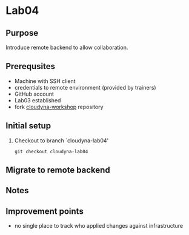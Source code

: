 # Lab04

## Purpose
Introduce remote backend to allow collaboration.

## Prerequsites
- Machine with SSH client
- credentials to remote environment (provided by trainers)
- GitHub account
- Lab03 established
- fork [cloudyna-workshop](https://github.com/VirtuslabCloudyna/cloudyna-workshop) repository

## Initial setup

1. Checkout to branch `cloudyna-lab04'
    ```
    git checkout cloudyna-lab04
    ```

## Migrate to remote backend


## Notes

## Improvement points
- no single place to track who applied changes against infrastructure
